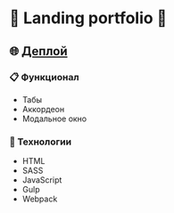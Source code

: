 # :love_letter: Landing portfolio :love_letter:

## :globe_with_meridians: [Деплой](https://portfolio-not-my.vercel.app/)

### :clipboard: Функционал

-   Табы
-   Аккордеон
-   Модальное окно

### :hammer: Технологии

-   HTML
-   SASS
-   JavaScript
-   Gulp
-   Webpack
